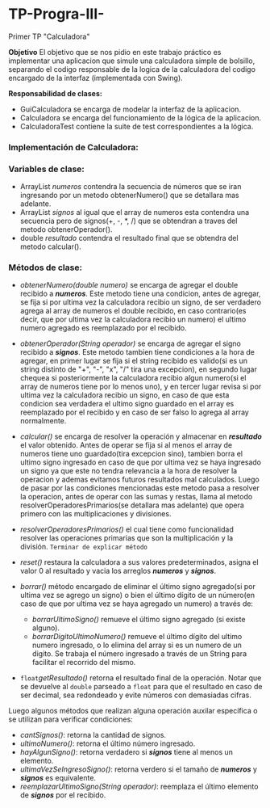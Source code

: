 # TP-Progra-III-
Primer TP "Calculadora"

**Objetivo**
El objetivo que se nos pidio en este trabajo práctico es implementar una aplicacion que simule una calculadora simple de bolsillo, separando el codigo responsable de la logica de la calculadora del codigo encargado de la interfaz (implementada con Swing).

**Responsabilidad de clases:**

- GuiCalculadora se encarga de modelar la interfaz de la aplicacion.
- Calculadora se encarga del funcionamiento de la lógica de la aplicacion.
- CalculadoraTest contiene la suite de test correspondientes a la lógica.

### **Implementación de Calculadora:** 
### **Variables de clase:**

- ArrayList<Double> _numeros_ contendra la secuencia de números que se iran ingresando por un metodo obtenerNumero() que se detallara mas adelante.
- ArrayList<String> _signos_ al igual que el array de numeros esta contendra una secuencia pero de signos(+, -, *, /) que se obtendran a traves del metodo obtenerOperador().
- double _resultado_ contendra el resultado final que se obtendra del metodo calcular().

### **Métodos de clase:**

- _obtenerNumero(double numero)_ se encarga de agregar el double recibido a ***numeros***. Este metodo tiene una condicion, antes de agregar, se fija si por ultima vez la calculadora recibio un signo, de ser verdadero agrega al array de numeros el double recibido, en caso contrario(es decir, que por ultima vez la calculadora recibio un numero) el ultimo numero agregado es reemplazado por el recibido.

- _obtenerOperador(String operador)_ se encarga de agregar el signo recibido a ***signos***. Este metodo tambien tiene condiciones a la hora de agregar, en primer lugar se fija si el string recibido es valido(si es un string distinto de "+", "-", "x", "/" tira una excepcion), en segundo lugar chequea si posteriormente la calculadora recibio algun numero(si el array de numeros tiene por lo menos uno), y en tercer lugar revisa si por ultima vez la calculadora recibio un signo, en caso de que esta condicion sea verdadera el ultimo signo guardado en el array es reemplazado por el recibido y en caso de ser falso lo agrega al array normalmente.

- _calcular()_ se encarga de resolver la operación y almacenar en ***resultado*** el valor obtenido. Antes de operar se fija si al menos el array de numeros tiene uno guardado(tira excepcion sino), tambien borra el ultimo signo ingresado en caso de que por ultima vez se haya ingresado un signo ya que este no tendra relevancia a la hora de resolver la operacion y ademas evitamos futuros resultados mal calculados. Luego de pasar por las condiciones mencionadas este metodo pasa a resolver la operacion, antes de operar con las sumas y restas, llama al metodo resolverOperadoresPrimarios(se detallara mas adelante) que opera primero con las multiplicaciones y divisiones.  

- _resolverOperadoresPrimarios()_ el cual tiene como funcionalidad resolver las operaciones primarias que son la multiplicación y la división. `Terminar de explicar método`

- _reset()_ restaura la calculadora a sus valores predeterminados, asigna el valor 0 al resultado y vacia los arreglos ***numeros*** y ***signos***.

- _borrar()_ método encargado de eliminar el último signo agregado(si por ultima vez se agrego un signo) o bien el último dígito de un número(en caso de que por ultima vez se haya agregado un numero) a través de:
   * _borrarUltimoSigno()_ remueve el último signo agregado (si existe alguno). 
   * _borrarDigitoUltimoNumero()_ remueve el último dígito del ultimo numero ingresado, o lo elimina del array si es un numero de un digito. Se trabaja el número ingresado a través de un String para facilitar el recorrido del mismo.

- `float`_getResultado()_ retorna el resultado final de la operación. Notar que se devuelve al `double` parseado a `float` para que el resultado en caso de ser decimal, sea redondeado y evite números con demasiadas cifras.   

Luego algunos métodos que realizan alguna operación auxilar específica o se utilizan para verificar condiciones: 
 * _cantSignos()_: retorna la cantidad de signos.
 * _ultimoNumero()_: retorna el último número ingresado. 
 * _hayAlgunSigno()_: retorna verdadero si ***signos*** tiene al menos un elemento.
 * _ultimaVezSeIngresoSigno()_: retorna verdero si el tamaño de ***numeros*** y ***signos*** es equivalente.
 * _reemplazarUltimoSigno(String operador)_: reemplaza el último elemento de ***signos*** por el recibido. 
 
 
 

  
